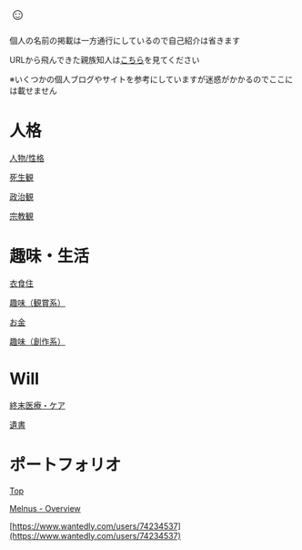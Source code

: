 # ☺️

個人の名前の掲載は一方通行にしているので自己紹介は省きます

URLから飛んできた親族知人は[こちら](https://www.notion.so/melnus/2f4b8b2182fa423ba4c5946112758667)を見てください

※いくつかの個人ブログやサイトを参考にしていますが迷惑がかかるのでここには載せません

# 人格

[人物/性格](%E2%98%BA%EF%B8%8F%20c72174f997ca496c88f372a45abded89/%E4%BA%BA%E7%89%A9%20%E6%80%A7%E6%A0%BC%20280813b102ca47c4af56d33a9e550591.md)

[死生観](%E2%98%BA%EF%B8%8F%20c72174f997ca496c88f372a45abded89/%E6%AD%BB%E7%94%9F%E8%A6%B3%206ac5a3ac3aa349fe942686ef6feb94a9.md)

[政治観](%E2%98%BA%EF%B8%8F%20c72174f997ca496c88f372a45abded89/%E6%94%BF%E6%B2%BB%E8%A6%B3%209f79c4cb7058434d837b5a5a86fc9b75.md)

[宗教観](%E2%98%BA%EF%B8%8F%20c72174f997ca496c88f372a45abded89/%E5%AE%97%E6%95%99%E8%A6%B3%20b8044fe72aaa450a9e469eccb1689a35.md)

# 趣味・生活

[衣食住](%E2%98%BA%EF%B8%8F%20c72174f997ca496c88f372a45abded89/%E8%A1%A3%E9%A3%9F%E4%BD%8F%20bf028698724b4a14ad397051f75356d1.md)

[趣味（観賞系）](%E2%98%BA%EF%B8%8F%20c72174f997ca496c88f372a45abded89/%E8%B6%A3%E5%91%B3%EF%BC%88%E8%A6%B3%E8%B3%9E%E7%B3%BB%EF%BC%89%209fe4ea330895417fb6d521ab8e2ad732.md)

[お金](%E2%98%BA%EF%B8%8F%20c72174f997ca496c88f372a45abded89/%E3%81%8A%E9%87%91%208f0dd101855b44c59871090af4455e25.md)

[趣味（創作系）](%E2%98%BA%EF%B8%8F%20c72174f997ca496c88f372a45abded89/%E8%B6%A3%E5%91%B3%EF%BC%88%E5%89%B5%E4%BD%9C%E7%B3%BB%EF%BC%89%20d06da20353f14424828ca1254f402f09.md)

# Will

[終末医療・ケア](%E2%98%BA%EF%B8%8F%20c72174f997ca496c88f372a45abded89/%E7%B5%82%E6%9C%AB%E5%8C%BB%E7%99%82%E3%83%BB%E3%82%B1%E3%82%A2%20daa78882f362494e94668fbbcd0fbd57.md)

[遺書](%E2%98%BA%EF%B8%8F%20c72174f997ca496c88f372a45abded89/%E9%81%BA%E6%9B%B8%202f4b8b2182fa423ba4c5946112758667.md)

# ポートフォリオ

[Top](https://melnus.gitbook.io/melnus/)

[Melnus - Overview](https://github.com/Melnus)

[https://www.wantedly.com/users/74234537](https://www.wantedly.com/users/74234537)